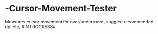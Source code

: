 # -Cursor-Movement-Tester
Measures cursor movement for over/undershoot, suggest recommended dpi etc, #IN PROGRESS#
